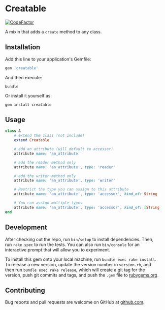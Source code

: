 # Creatable

[![CodeFactor](https://www.codefactor.io/repository/github/erniebrodeur/creatable/badge)](https://www.codefactor.io/repository/github/erniebrodeur/creatable)

A mixin that adds a `create` method to any class.

## Installation

Add this line to your application's Gemfile:

```ruby
gem 'creatable'
```

And then execute:

    bundle

Or install it yourself as:

    gem install creatable

## Usage

``` ruby
class A
    # extend the class (not include)
    extend Creatable

    # add an attribute (will default to accessor)
    attribute name: 'an_attribute'

    # add the reader method only
    attribute name: 'an_attribute', type: 'reader'

    # add the writer method only
    attribute name: 'an_attribute', type: 'writer'

    # Restrict the type you can assign to this attribute
    attribute name: 'an_attribute', type: 'accessor', kind_of: String

    # You can assign multiple types
    attribute name: 'an_attribute', type: 'accessor', kind_of: [String, Array, nil]
end
```

## Development

After checking out the repo, run `bin/setup` to install dependencies. Then, run `rake spec` to run the tests. You can also run `bin/console` for an interactive prompt that will allow you to experiment.

To install this gem onto your local machine, run `bundle exec rake install`. To release a new version, update the version number in `version.rb`, and then run `bundle exec rake release`, which will create a git tag for the version, push git commits and tags, and push the `.gem` file to [rubygems.org](https://rubygems.org).

## Contributing

Bug reports and pull requests are welcome on GitHub at [github.com](https://github.com/erniebrodeur/creatable).
